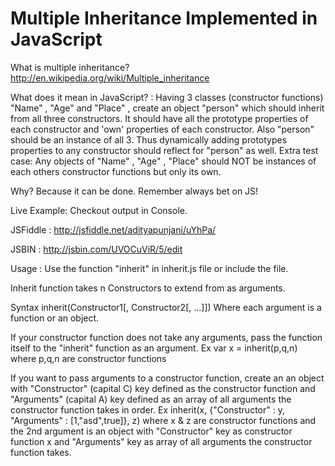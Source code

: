 Multiple Inheritance Implemented in JavaScript
=============================

What is multiple inheritance? http://en.wikipedia.org/wiki/Multiple_inheritance

What does it mean in JavaScript? :
Having 3 classes (constructor functions) "Name" , "Age" and "Place" , create an object "person" which should inherit from all three constructors. It should have all the prototype properties of each constructor and 'own' properties of each constructor. Also "person" should be an instance of all 3. Thus dynamically adding prototypes properties to any constructor should reflect for "person" as well.
Extra test case: Any objects of "Name" , "Age" , "Place" should NOT be instances of each others constructor functions but only its own.

Why? Because it can be done. Remember always bet on JS!

Live Example: Checkout output in Console.

JSFiddle : http://jsfiddle.net/adityapunjani/uYhPa/

JSBIN : http://jsbin.com/UVOCuViR/5/edit

Usage : Use the function "inherit" in inherit.js file or include the file.

Inherit function takes n Constructors to extend from as arguments.

Syntax inherit(Constructor1[, Constructor2[, ...]])
Where each argument is a function or an object.

If your constructor function does not take any arguments, pass the function itself to the "inherit" function as an argument. Ex var x = inherit(p,q,n) where p,q,n are constructor functions

If you want to pass arguments to a constructor function, create an an object with "Constructor" (capital C) key defined as the constructor function and "Arguments" (capital A) key defined as an array of all arguments the constructor function takes in order. 
Ex inherit(x, {"Constructor" : y, "Arguments" : [1,"asd",true]}, z) where x & z are constructor functions and the 2nd argument is an object with "Constructor" key as constructor function x and "Arguments" key as array of all arguments the constructor function takes. 
